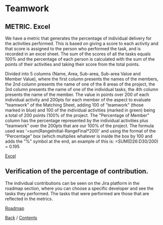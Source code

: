 # Teamwork
## METRIC. Excel

We have a metric that generates the percentage of individual delivery for the activities performed. This is based on giving a score to each activity and that score is assigned to the person who performed the task, and is recorded in an excel sheet. The sum of the scores of all the tasks equals 100% and the percentage of each person is calculated with the sum of the points of their activities and taking their score from the total points.

Divided into 5 columns (Name, Area, Sub-area, Sub-area Value and Member Value), where the first column presents the names of the members, the 2nd column presents the name of one of the 8 areas of the project, the 3rd column presents the name of one of the individual tasks, the 4th column presents the name of the member. The value in points over 200 of each individual activity and 200pts for each member of the aspect to evaluate "teamwork" of the Matching Sheet, adding 100 of "teamwork" (those marked in blue) and 100 of the individual activities (marked in green) being a total of 200 points (100% of the project. The "Percentage of Member" column has the percentage represented by the individual activities plus "teamwork" over the 200pts that are our 100% of the project. The formula used was '=sum(RangeInitial-RangeFinal*200)' and using the format of the "Percentage" box (which multiplies whatever is inside the box by 100 and adds the "%" symbol at the end, an example of this is: =SUM(D26:D30/200) = 0.195

[Excel](https://drive.google.com/file/d/17_sj2oP0voHFacM_bIQ_VcdIGI5xYTmD/view "Excel")

## Verification of the percentage of contribution.

The individual contributions can be seen on the Jira platform in the roadmap section, where you can choose a specific developer and see the tasks they performed. The tasks that were performed are those that are reflected in the metrics.

[Roadmap](https://metodos-de-organizacion.atlassian.net/jira/software/projects/FIS/boards/2/roadmap "https://metodos-de-organizacion.atlassian.net/jira/software/projects/FIS/boards/2/roadmap")

[Back](https://github.com/DanielaLujanTrejo/Methods-of-organization-/blob/main/Documentation/7.%20Competencies.md#competencies) / [Contents](https://github.com/DanielaLujanTrejo/Methods-of-organization-/blob/main/README.md#contents-scroll)
